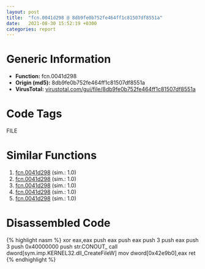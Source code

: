 ```yaml
---
layout: post
title:  "fcn.0041d298 @ 8db9fe0b752fe464ff1c81507df8551a"
date:   2021-08-30 15:52:19 +0300
categories: report
---
```


# Generic Information
- **Function:** fcn.0041d298
- **Origin (md5):** 8db9fe0b752fe464ff1c81507df8551a
- **VirusTotal:** [virustotal.com/gui/file/8db9fe0b752fe464ff1c81507df8551a][virustotal_ref]

# Code Tags
<span class="tag" id="FILE">FILE</span>


# Similar Functions

1. [fcn.0041d298][similar_1_ref] (sim.: 1.0)
2. [fcn.0041d298][similar_2_ref] (sim.: 1.0)
3. [fcn.0041d298][similar_3_ref] (sim.: 1.0)
4. [fcn.0041d298][similar_4_ref] (sim.: 1.0)
5. [fcn.0041d298][similar_5_ref] (sim.: 1.0)


# Disassembled Code

{% highlight nasm %}
xor eax,eax
push eax
push eax
push 3
push eax
push 3
push 0x40000000
push str.CONOUT_
call dword[sym.imp.KERNEL32.dll_CreateFileW]
mov dword[0x42e9b0],eax
ret 
{% endhighlight %}


[similar_1_ref]: /report/fcn.0041d298@1bf3bcaca0e582026c935549bb7d8a33
[similar_2_ref]: /report/fcn.0041d298@e9c6b3bcaa2edc455cb26f1e0f4a513a
[similar_3_ref]: /report/fcn.0041d298@2befdc6dad4b6936d78e65ffd5537599
[similar_4_ref]: /report/fcn.0041d298@9060907d555cecab3519fcbc82318d7e
[similar_5_ref]: /report/fcn.0041d298@bd5810ea8cdeec913ece5ee7baedb8e9
[virustotal_ref]: https://www.virustotal.com/gui/file/8db9fe0b752fe464ff1c81507df8551a